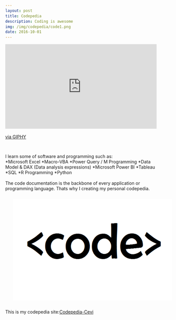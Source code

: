 ```yaml
---
layout: post
title: Codepedia
description: Coding is awesome
img: /img/codepedia/code1.png
date: 2016-10-01
---
```


<iframe src="https://giphy.com/embed/ZVik7pBtu9dNS" width="480" height="268" frameBorder="0" class="giphy-embed" allowFullScreen></iframe><p><a href="https://giphy.com/gifs/life-interesting-footage-ZVik7pBtu9dNS">via GIPHY</a></p>
<Br>

I learn some of software and programming such as:
<Br>
*Microsoft Excel
*Macro-VBA
*Power Query / M Programming
*Data Model & DAX (Data analysis expressions)
*Microsoft Power BI
*Tableau
*SQL 
*R Programming
*Python
<Br>
<Br>
The code documentation is the backbone of every application or programming language. Thats why I creating my personal codepedia.
<img class="col one right" src="/img/codepedia/code2.png" style="padding:25px">
<Br>
 This is my codepedia site:<a href="https://codepedia.gitbook.io/cevi/">Codepedia-Cevi</a>
